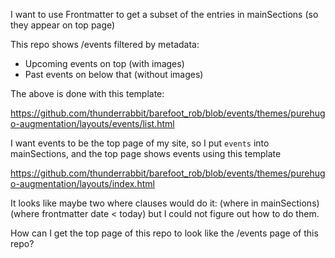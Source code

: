 I want to use Frontmatter to get a subset of the entries in mainSections (so they appear on top page)

This repo shows /events filtered by metadata:  

* Upcoming events on top (with images)
* Past events on below that (without images)

The above is done with this template:

https://github.com/thunderrabbit/barefoot_rob/blob/events/themes/purehugo-augmentation/layouts/events/list.html

I want events to be the top page of my site, so
I put `events` into mainSections, and the top page shows events using this template

https://github.com/thunderrabbit/barefoot_rob/blob/events/themes/purehugo-augmentation/layouts/index.html

It looks like maybe two where clauses would do it: (where in mainSections) (where frontmatter date < today) but I could not figure out how to do them.

How can I get the top page of this repo to look like the /events page of this repo?
